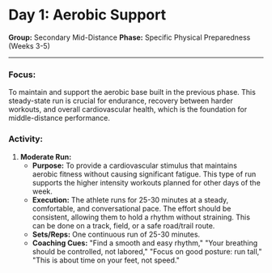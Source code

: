 # Day 1: Aerobic Support

**Group:** Secondary Mid-Distance
**Phase:** Specific Physical Preparedness (Weeks 3-5)

---

### Focus:
To maintain and support the aerobic base built in the previous phase. This steady-state run is crucial for endurance, recovery between harder workouts, and overall cardiovascular health, which is the foundation for middle-distance performance.

### Activity:

1.  **Moderate Run:**
    *   **Purpose:** To provide a cardiovascular stimulus that maintains aerobic fitness without causing significant fatigue. This type of run supports the higher intensity workouts planned for other days of the week.
    *   **Execution:** The athlete runs for 25-30 minutes at a steady, comfortable, and conversational pace. The effort should be consistent, allowing them to hold a rhythm without straining. This can be done on a track, field, or a safe road/trail route.
    *   **Sets/Reps:** One continuous run of 25-30 minutes.
    *   **Coaching Cues:** "Find a smooth and easy rhythm," "Your breathing should be controlled, not labored," "Focus on good posture: run tall," "This is about time on your feet, not speed."
